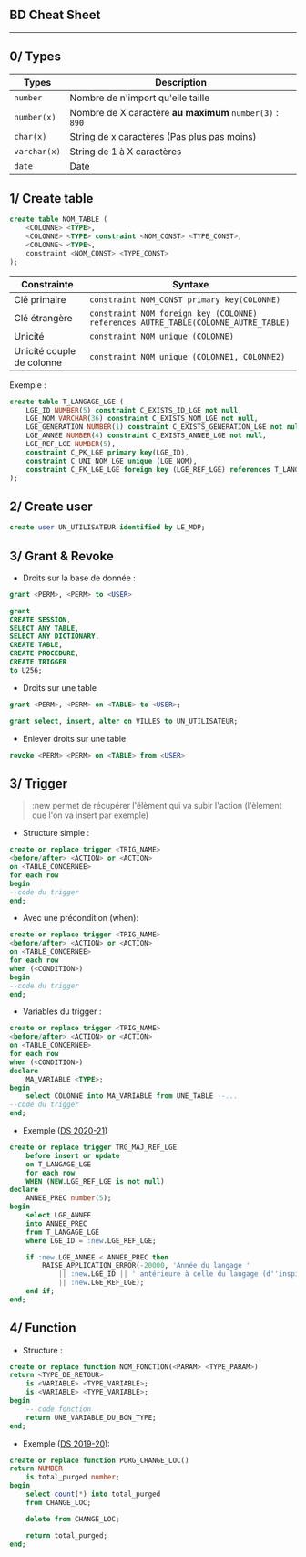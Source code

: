 ## BD Cheat Sheet

---

## 0/ Types

| Types        | Description                                              |
| ------------ | -------------------------------------------------------- |
| `number`     | Nombre de n'import qu'elle taille                        |
| `number(x)`  | Nombre de X caractère **au maximum** `number(3)` : `890` |
| `char(x)`    | String de x caractères (Pas plus pas moins)              |
| `varchar(x)` | String de 1 à X caractères                               |
| `date`       | Date                                                     |

## 1/ Create table

```sql
create table NOM_TABLE (
    <COLONNE> <TYPE>,
    <COLONNE> <TYPE> constraint <NOM_CONST> <TYPE_CONST>,
    <COLONNE> <TYPE>,
    constraint <NOM_CONST> <TYPE_CONST>  
);
```

| Constrainte               | Syntaxe                                                                            |
| ------------------------- | ---------------------------------------------------------------------------------- |
| Clé primaire              | `constraint NOM_CONST primary key(COLONNE)`                                        |
| Clé étrangère             | `constraint NOM foreign key (COLONNE) references AUTRE_TABLE(COLONNE_AUTRE_TABLE)` |
| Unicité                   | `constraint NOM unique (COLONNE)`                                                  |
| Unicité couple de colonne | `constraint NOM unique (COLONNE1, COLONNE2)`                                       |

Exemple :

```sql
create table T_LANGAGE_LGE (
    LGE_ID NUMBER(5) constraint C_EXISTS_ID_LGE not null,
    LGE_NOM VARCHAR(36) constraint C_EXISTS_NOM_LGE not null,
    LGE_GENERATION NUMBER(1) constraint C_EXISTS_GENERATION_LGE not null,
    LGE_ANNEE NUMBER(4) constraint C_EXISTS_ANNEE_LGE not null,
    LGE_REF_LGE NUMBER(5),
    constraint C_PK_LGE primary key(LGE_ID),
    constraint C_UNI_NOM_LGE unique (LGE_NOM),
    constraint C_FK_LGE_LGE foreign key (LGE_REF_LGE) references T_LANGAGE_LGE(LGE_ID)
);
```

## 2/ Create user

```sql
create user UN_UTILISATEUR identified by LE_MDP;
```

## 3/  Grant & Revoke

- Droits sur la base de donnée :

```sql
grant <PERM>, <PERM> to <USER>
```

```sql
grant
CREATE SESSION,
SELECT ANY TABLE, 
SELECT ANY DICTIONARY, 
CREATE TABLE, 
CREATE PROCEDURE,
CREATE TRIGGER
to U256;
```

- Droits sur une table

```sql
grant <PERM>, <PERM> on <TABLE> to <USER>;
```

```sql
grant select, insert, alter on VILLES to UN_UTILISATEUR;
```

- Enlever droits sur une table

```sql
revoke <PERM> <PERM> on <TABLE> from <USER>
```

## 3/ Trigger

> :new permet de récupérer l'élèment qui va subir l'action (l'èlement que l'on va insert par exemple)

- Structure simple :

```sql
create or replace trigger <TRIG_NAME>
<before/after> <ACTION> or <ACTION>
on <TABLE_CONCERNEE>
for each row
begin
--code du trigger
end;
```

- Avec une précondition (when):

```sql
create or replace trigger <TRIG_NAME>
<before/after> <ACTION> or <ACTION>
on <TABLE_CONCERNEE>
for each row
when (<CONDITION>)
begin
--code du trigger
end;
```

- Variables du trigger :

```sql
create or replace trigger <TRIG_NAME>
<before/after> <ACTION> or <ACTION>
on <TABLE_CONCERNEE>
for each row
when (<CONDITION>)
declare
    MA_VARIABLE <TYPE>;
begin
    select COLONNE into MA_VARIABLE from UNE_TABLE --...
--code du trigger
end;
```

- Exemple ([DS 2020-21](./DS/2/DS2_2020.md))

```sql
create or replace trigger TRG_MAJ_REF_LGE
    before insert or update
    on T_LANGAGE_LGE
    for each row
    WHEN (NEW.LGE_REF_LGE is not null)
declare
    ANNEE_PREC number(5);
begin
    select LGE_ANNEE 
    into ANNEE_PREC 
    from T_LANGAGE_LGE 
    where LGE_ID = :new.LGE_REF_LGE;

    if :new.LGE_ANNEE < ANNEE_PREC then 
        RAISE_APPLICATION_ERROR(-20000, 'Année du langage ' 
            || :new.LGE_ID || ' antérieure à celle du langage (d''inspiration) '
            || :new.LGE_REF_LGE);
    end if;
end;
```

## 4/ Function

- Structure :

```sql
create or replace function NOM_FONCTION(<PARAM> <TYPE_PARAM>)
return <TYPE_DE_RETOUR>
    is <VARIABLE> <TYPE_VARIABLE>;
    is <VARIABLE> <TYPE_VARIABLE>;
begin
    -- code fonction
    return UNE_VARIABLE_DU_BON_TYPE;
end;
```

- Exemple ([DS 2019-20](./DS/2/DS2_2019.md)):

```sql
create or replace function PURG_CHANGE_LOC()
return NUMBER
    is total_purged number;
begin
    select count(*) into total_purged
    from CHANGE_LOC;

    delete from CHANGE_LOC;

    return total_purged;
end;
```
